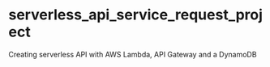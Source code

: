 # serverless_api_service_request_project
Creating serverless  API with AWS Lambda, API Gateway and a DynamoDB
